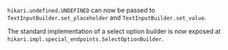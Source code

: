 `hikari.undefined.UNDEFINED` can now be passed to `TextInputBuilder.set_placeholder` and `TextInputBuilder.set_value`.

The standard implementation of a select option builder is now exposed at `hikari.impl.special_endpoints.SelectOptionBuilder`.
